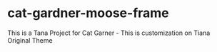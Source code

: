 # cat-gardner-moose-frame
This is a Tana Project for Cat Garner - This is customization on Tiana Original Theme 
